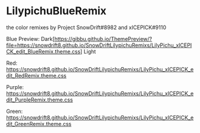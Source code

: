 # LilypichuBlueRemix
the color remixes by Project SnowDrift#8982 and xICEPICK#9110

Blue Preview: Dark[https://gibbu.github.io/ThemePreview/?file=https://snowdrift8.github.io/SnowDriftLilypichuRemixs/LilyPichu_xICEPICK_edit_BlueRemix.theme.css] Light

Red: https://snowdrift8.github.io/SnowDriftLilypichuRemixs/LilyPichu_xICEPICK_edit_RedRemix.theme.css

Purple: https://snowdrift8.github.io/SnowDriftLilypichuRemixs/LilyPichu_xICEPICK_edit_PurpleRemix.theme.css

Green: https://snowdrift8.github.io/SnowDriftLilypichuRemixs/LilyPichu_xICEPICK_edit_GreenRemix.theme.css
